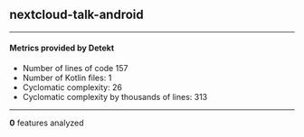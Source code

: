 ## nextcloud-talk-android
----
#### Metrics provided by Detekt
* Number of lines of code 157
* Number of Kotlin files: 1
* Cyclomatic complexity: 26
* Cyclomatic complexity by thousands of lines: 313 

----
**0** features analyzed



